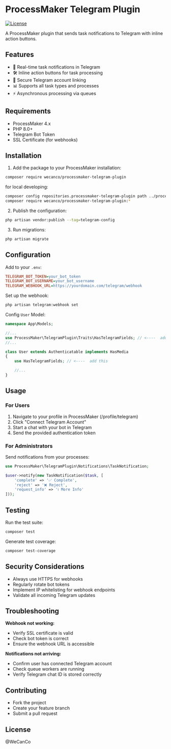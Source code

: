 # ProcessMaker Telegram Plugin

[![License](https://img.shields.io/badge/license-MIT-blue.svg)](LICENSE.md)

A ProcessMaker plugin that sends task notifications to Telegram with inline action buttons.

## Features

- 🔔 Real-time task notifications in Telegram
- 🛠 Inline action buttons for task processing
- 🔗 Secure Telegram account linking
- 📊 Supports all task types and processes
- ⚡ Asynchronous processing via queues

## Requirements

- ProcessMaker 4.x
- PHP 8.0+
- Telegram Bot Token
- SSL Certificate (for webhooks)

## Installation

1. Add the package to your ProcessMaker installation:

```bash
composer require wecanco/processmaker-telegram-plugin
```
for local developing:
```bash
composer config repositories.processmaker-telegram-plugin path ../processmaker-telegram-plugin
composer require wecanco/processmaker-telegram-plugin:*
```

2.	Publish the configuration:

```bash
php artisan vendor:publish --tag=telegram-config
```

3.	Run migrations:

```bash
php artisan migrate
```

## Configuration

Add to your `.env`:

```ini
TELEGRAM_BOT_TOKEN=your_bot_token
TELEGRAM_BOT_USERNAME=your_bot_username
TELEGRAM_WEBHOOK_URL=https://yourdomain.com/telegram/webhook
```

Set up the webhook:

```bash
php artisan telegram:webhook set
```

Config `User` Model:
```php
namespace App\Models;

//...
use ProcessMaker\TelegramPlugin\Traits\HasTelegramFields; // <----  add this
//...

class User extends Authenticatable implements HasMedia
{
    use HasTelegramFields; // <----  add this

    //...
}
```

## Usage

### For Users
1. Navigate to your profile in ProcessMaker (/profile/telegram)
2. Click "Connect Telegram Account"
3. Start a chat with your bot in Telegram
4. Send the provided authentication token

### For Administrators
Send notifications from your processes:

```php
use ProcessMaker\TelegramPlugin\Notifications\TaskNotification;

$user->notify(new TaskNotification($task, [
    'complete' => '✅ Complete',
    'reject' => '❌ Reject',
    'request_info' => 'ℹ️ More Info'
]));
```

## Testing
Run the test suite:

```bash
composer test
```

Generate test coverage:

```bash
composer test-coverage
```

## Security Considerations
- Always use HTTPS for webhooks
- Regularly rotate bot tokens
- Implement IP whitelisting for webhook endpoints
- Validate all incoming Telegram updates

## Troubleshooting
**Webhook not working:**
- Verify SSL certificate is valid
- Check bot token is correct
- Ensure the webhook URL is accessible

**Notifications not arriving:**
- Confirm user has connected Telegram account
- Check queue workers are running
- Verify Telegram chat ID is stored correctly

## Contributing
- Fork the project
- Create your feature branch
- Submit a pull request

## License
@WeCanCo